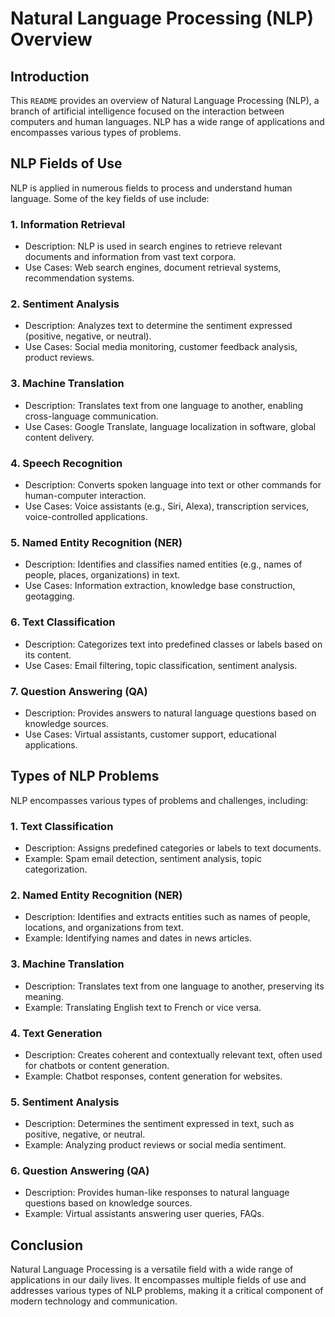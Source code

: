 # Natural Language Processing (NLP) Overview

## Introduction

This `README` provides an overview of Natural Language Processing (NLP), a branch of artificial intelligence focused on the interaction between computers and human languages. NLP has a wide range of applications and encompasses various types of problems.

## NLP Fields of Use

NLP is applied in numerous fields to process and understand human language. Some of the key fields of use include:

### 1. **Information Retrieval**

- Description: NLP is used in search engines to retrieve relevant documents and information from vast text corpora.
- Use Cases: Web search engines, document retrieval systems, recommendation systems.

### 2. **Sentiment Analysis**

- Description: Analyzes text to determine the sentiment expressed (positive, negative, or neutral).
- Use Cases: Social media monitoring, customer feedback analysis, product reviews.

### 3. **Machine Translation**

- Description: Translates text from one language to another, enabling cross-language communication.
- Use Cases: Google Translate, language localization in software, global content delivery.

### 4. **Speech Recognition**

- Description: Converts spoken language into text or other commands for human-computer interaction.
- Use Cases: Voice assistants (e.g., Siri, Alexa), transcription services, voice-controlled applications.

### 5. **Named Entity Recognition (NER)**

- Description: Identifies and classifies named entities (e.g., names of people, places, organizations) in text.
- Use Cases: Information extraction, knowledge base construction, geotagging.

### 6. **Text Classification**

- Description: Categorizes text into predefined classes or labels based on its content.
- Use Cases: Email filtering, topic classification, sentiment analysis.

### 7. **Question Answering (QA)**

- Description: Provides answers to natural language questions based on knowledge sources.
- Use Cases: Virtual assistants, customer support, educational applications.

## Types of NLP Problems

NLP encompasses various types of problems and challenges, including:

### 1. **Text Classification**

- Description: Assigns predefined categories or labels to text documents.
- Example: Spam email detection, sentiment analysis, topic categorization.

### 2. **Named Entity Recognition (NER)**

- Description: Identifies and extracts entities such as names of people, locations, and organizations from text.
- Example: Identifying names and dates in news articles.

### 3. **Machine Translation**

- Description: Translates text from one language to another, preserving its meaning.
- Example: Translating English text to French or vice versa.

### 4. **Text Generation**

- Description: Creates coherent and contextually relevant text, often used for chatbots or content generation.
- Example: Chatbot responses, content generation for websites.

### 5. **Sentiment Analysis**

- Description: Determines the sentiment expressed in text, such as positive, negative, or neutral.
- Example: Analyzing product reviews or social media sentiment.

### 6. **Question Answering (QA)**

- Description: Provides human-like responses to natural language questions based on knowledge sources.
- Example: Virtual assistants answering user queries, FAQs.

## Conclusion

Natural Language Processing is a versatile field with a wide range of applications in our daily lives. It encompasses multiple fields of use and addresses various types of NLP problems, making it a critical component of modern technology and communication.

